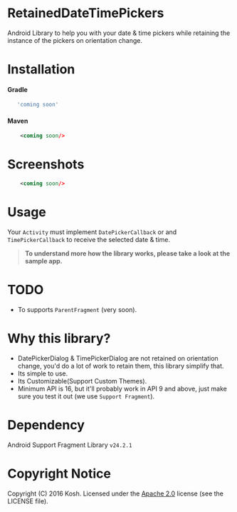 # RetainedDateTimePickers
Android Library to help you with your date & time pickers while retaining the instance of the pickers on orientation change.

# Installation

#### Gradle
```groovy
   'coming soon'
```

#### Maven
```xml
    <coming soon/>
```

Screenshots 
======
```xml
    <coming soon/>
```

Usage
=====

Your `Activity` must implement `DatePickerCallback` or and `TimePickerCallback` to receive the selected date & time.


> **To understand more how the library works, please take a look at the sample app.**

TODO
=====

- To supports `ParentFragment` (very soon).

# Why this library?

* DatePickerDialog & TimePickerDialog are not retained on orientation change, you'd do a lot of work to retain them, this library simplify that.
* Its simple to use.
* Its Customizable(Support Custom Themes). 
* Minimum API is 16, but it'll probably work in API 9 and above, just make sure you test it out (we use `Support Fragment`).  

# Dependency

Android Support Fragment Library ``v24.2.1``

# Copyright Notice

Copyright (C) 2016 Kosh.
Licensed under the [Apache 2.0](http://www.apache.org/licenses/LICENSE-2.0)
license (see the LICENSE file).
